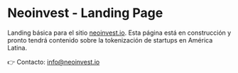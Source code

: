# Neoinvest - Landing Page

Landing básica para el sitio [neoinvest.io](https://neoinvest.io). Esta página está en construcción y pronto tendrá contenido sobre la tokenización de startups en América Latina.

👉 Contacto: info@neoinvest.io
